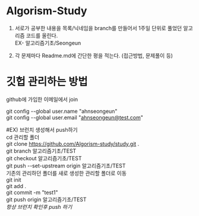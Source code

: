 # Algorism-Study

1. 서로가 공부한 내용을 목록/닉네임을 branch를 만들어서 1주일 단위로 풀었던 알고리즘 코드를 올린다.      
EX- 알고리즘기초/Seongeun

2. 각 문제마다 Readme.md에 간단한 평을 적는다. (접근방법, 문제풀이 등)
 
# 깃헙 관리하는 방법            
github에 가입한 이메일에서 join           

git config --global user.name "ahnseongeun"          
git config --global user.email "ahnseongeun@test.com"              

#EX) 브런치 생성해서 push하기        
cd 관리할 폴더        
git clone https://github.com/Algorism-study/study.git .        
git branch 알고리즘기초/TEST        
git checkout 알고리즘기초/TEST        
git push --set-upstream origin 알고리즘기초/TEST        
기존의 관리하던 폴더를 새로 생성한 관리할 폴더로 이동       
git init       
git add .        
git commit -m "test1"        
git push origin 알고리즘기초/TEST           
*항상 브런치 확인후 push 하기*              
